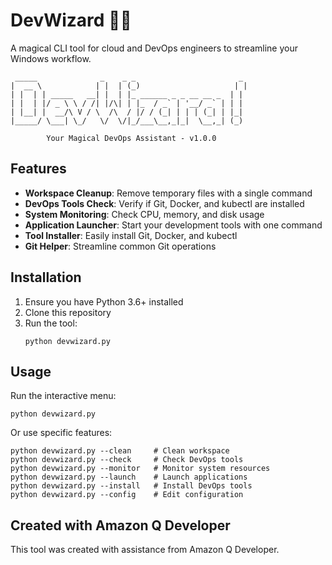 # DevWizard 🧙‍♂️

A magical CLI tool for cloud and DevOps engineers to streamline your Windows workflow.

```
 _____              _    _ _                       _ 
|  __ \            | |  | (_)                     | |
| |  | | _____   __| |  | |_ ______ _ _ __ __ _  | |
| |  | |/ _ \ \ / /| |/\| | |_  / _` | '__/ _` | | |
| |__| |  __/\ V / \  /\  / |/ / (_| | | | (_| | |_|
|_____/ \___| \_/   \/  \/|_/___\__,_|_|  \__,_| (_)
                                                   
        Your Magical DevOps Assistant - v1.0.0
```

## Features

- **Workspace Cleanup**: Remove temporary files with a single command
- **DevOps Tools Check**: Verify if Git, Docker, and kubectl are installed
- **System Monitoring**: Check CPU, memory, and disk usage
- **Application Launcher**: Start your development tools with one command
- **Tool Installer**: Easily install Git, Docker, and kubectl
- **Git Helper**: Streamline common Git operations

## Installation

1. Ensure you have Python 3.6+ installed
2. Clone this repository
3. Run the tool:
   ```
   python devwizard.py
   ```

## Usage

Run the interactive menu:

```
python devwizard.py
```

Or use specific features:

```
python devwizard.py --clean     # Clean workspace
python devwizard.py --check     # Check DevOps tools
python devwizard.py --monitor   # Monitor system resources
python devwizard.py --launch    # Launch applications
python devwizard.py --install   # Install DevOps tools
python devwizard.py --config    # Edit configuration
```

## Created with Amazon Q Developer

This tool was created with assistance from Amazon Q Developer.
